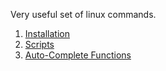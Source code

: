 Very useful set of linux commands.

1. [Installation](./docs/INSTALLATION.md)
2. [Scripts](./docs/SCRIPTS.md)
3. [Auto-Complete Functions](./docs/AUTO_COMPLETE_FUNCTIONS.md)
